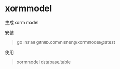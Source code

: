 # xormmodel
生成 xorm model

安装
>go install github.com/hisheng/xormmodel@latest

使用 
>xormmodel database/table

